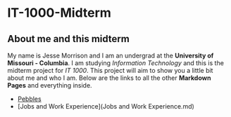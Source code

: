 # IT-1000-Midterm
## About me and this midterm
My name is Jesse Morrison and I am an undergrad at the **University of Missouri - Columbia**. I am studying *Information Technology* and this is the midterm project for *IT 1000*. This project will aim to show you a little bit about me and who I am. Below are the links to all the other **Markdown Pages** and everything inside.
* [Pebbles](Pebbles.md)
* [Jobs and Work Experience](Jobs and Work Experience.md)
